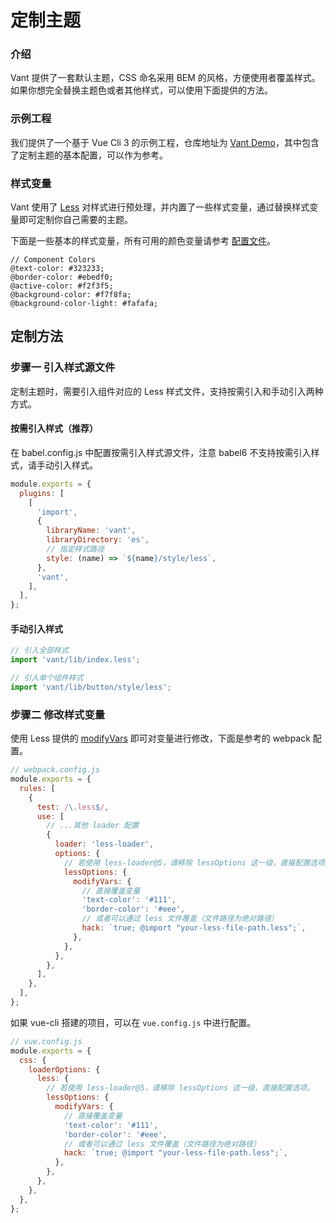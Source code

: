 # 定制主题

### 介绍

Vant 提供了一套默认主题，CSS 命名采用 BEM 的风格，方便使用者覆盖样式。如果你想完全替换主题色或者其他样式，可以使用下面提供的方法。

### 示例工程

我们提供了一个基于 Vue Cli 3 的示例工程，仓库地址为 [Vant Demo](https://github.com/youzan/vant-demo)，其中包含了定制主题的基本配置，可以作为参考。

### 样式变量

Vant 使用了 [Less](http://lesscss.org/) 对样式进行预处理，并内置了一些样式变量，通过替换样式变量即可定制你自己需要的主题。

下面是一些基本的样式变量，所有可用的颜色变量请参考 [配置文件](https://github.com/youzan/vant/blob/dev/src/style/var.less)。

```less
// Component Colors
@text-color: #323233;
@border-color: #ebedf0;
@active-color: #f2f3f5;
@background-color: #f7f8fa;
@background-color-light: #fafafa;
```

## 定制方法

### 步骤一 引入样式源文件

定制主题时，需要引入组件对应的 Less 样式文件，支持按需引入和手动引入两种方式。

#### 按需引入样式（推荐）

在 babel.config.js 中配置按需引入样式源文件，注意 babel6 不支持按需引入样式，请手动引入样式。

```js
module.exports = {
  plugins: [
    [
      'import',
      {
        libraryName: 'vant',
        libraryDirectory: 'es',
        // 指定样式路径
        style: (name) => `${name}/style/less`,
      },
      'vant',
    ],
  ],
};
```

#### 手动引入样式

```js
// 引入全部样式
import 'vant/lib/index.less';

// 引入单个组件样式
import 'vant/lib/button/style/less';
```

### 步骤二 修改样式变量

使用 Less 提供的 [modifyVars](http://lesscss.org/usage/#using-less-in-the-browser-modify-variables) 即可对变量进行修改，下面是参考的 webpack 配置。

```js
// webpack.config.js
module.exports = {
  rules: [
    {
      test: /\.less$/,
      use: [
        // ...其他 loader 配置
        {
          loader: 'less-loader',
          options: {
            // 若使用 less-loader@5，请移除 lessOptions 这一级，直接配置选项。
            lessOptions: {
              modifyVars: {
                // 直接覆盖变量
                'text-color': '#111',
                'border-color': '#eee',
                // 或者可以通过 less 文件覆盖（文件路径为绝对路径）
                hack: `true; @import "your-less-file-path.less";`,
              },
            },
          },
        },
      ],
    },
  ],
};
```

如果 vue-cli 搭建的项目，可以在 `vue.config.js` 中进行配置。

```js
// vue.config.js
module.exports = {
  css: {
    loaderOptions: {
      less: {
        // 若使用 less-loader@5，请移除 lessOptions 这一级，直接配置选项。
        lessOptions: {
          modifyVars: {
            // 直接覆盖变量
            'text-color': '#111',
            'border-color': '#eee',
            // 或者可以通过 less 文件覆盖（文件路径为绝对路径）
            hack: `true; @import "your-less-file-path.less";`,
          },
        },
      },
    },
  },
};
```
